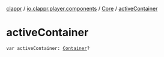 [clappr](../../index.md) / [io.clappr.player.components](../index.md) / [Core](index.md) / [activeContainer](.)

# activeContainer

`var activeContainer: `[`Container`](../-container/index.md)`?`